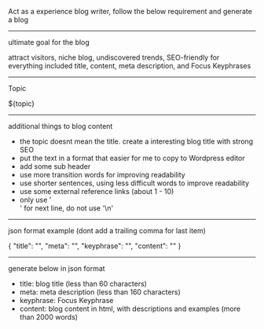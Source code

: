 Act as a experience blog writer, follow the below requirement and generate a blog

---

ultimate goal for the blog

attract visitors, niche blog, undiscovered trends, SEO-friendly for everything included title, content, meta description, and Focus Keyphrases

---

Topic

${topic}

---

additional things to blog content

- the topic doesnt mean the title. create a interesting blog title with strong SEO
- put the text in a format that easier for me to copy to Wordpress editor
- add some sub header
- use more transition words for improving readability
- use shorter sentences, using less difficult words to improve readability
- use some external reference links (about 1 - 10)
- only use '<br>' for next line, do not use '\n'

---

json format example (dont add a trailing comma for last item)

{
"title": "",
"meta": "",
"keyphrase": "",
"content": ""
}

---

generate below in json format

- title: blog title (less than 60 characters)
- meta: meta description (less than 160 characters)
- keyphrase: Focus Keyphrase
- content: blog content in html, with descriptions and examples (more than 2000 words)
